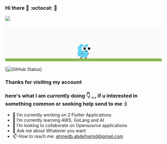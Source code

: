 ### Hi there 👋 :octocat: :whale:

![](https://komarev.com/ghpvc/?username=your-github-ahmed-bahaa)

![](golang.gif)

[![GitHub Status](https://github-readme-stats.vercel.app/api?username=ahmed-bahaa&&show_icons=true&theme=tokyonight)]

### Thanks for visiting my account
### here's what I am currently doing :point_down: ,,, if u interested in something common or seeking help send to me :) 
- 🔭 I’m currently working on 2 Flutter Applications
- 🌱 I’m currently learning AWS, GoLang and AI
- 👯 I’m looking to collaborate on Opensource applications
- 💬 Ask me about Whatever you want 
- 📫 How to reach me: ahmedb.abdelhamid@gmail.com


